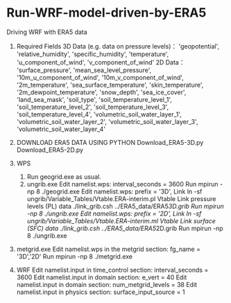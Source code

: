 # Run-WRF-model-driven-by-ERA5
Driving WRF with ERA5 data

1. Required Fields
  3D Data (e.g. data on pressure levels)：
  'geopotential', 'relative_humidity', 'specific_humidity', 'temperature', 'u_component_of_wind', 'v_component_of_wind'
  2D Data：
  'surface_pressure', 'mean_sea_level_pressure', '10m_u_component_of_wind', '10m_v_component_of_wind', '2m_temperature', 'sea_surface_temperature', 'skin_temperature', '2m_dewpoint_temperature', 'snow_depth', 'sea_ice_cover', 'land_sea_mask', 'soil_type', 
  'soil_temperature_level_1', 'soil_temperature_level_2', 'soil_temperature_level_3', 'soil_temperature_level_4', 'volumetric_soil_water_layer_1', 'volumetric_soil_water_layer_2', 'volumetric_soil_water_layer_3', 'volumetric_soil_water_layer_4'
  
2. DOWNLOAD ERA5 DATA USING PYTHON
  Download_ERA5-3D.py
  Download_ERA5-2D.py

3. WPS
   1) Run geogrid.exe as usual.
   2) ungrib.exe
      Edit namelist.wps: interval_seconds = 3600
      Run mpirun -np 8 ./geogrid.exe
      Edit namelist.wps: prefix = '3D',
      Link ln -sf ungrib/Variable_Tables/Vtable.ERA-interim.pl Vtable
      Link pressure levels (PL) data ./link_grib.csh ../ERA5_data/ERA5*3D.grib
      Run mpirun -np 8 ./ungrib.exe
      Edit namelist.wps: prefix = '2D',
      Link ln -sf ungrib/Variable_Tables/Vtable.ERA-interim.ml Vtable
      Link surface (SFC) data ./link_grib.csh ../ERA5_data/ERA5*2D.grib
      Run mpirun -np 8 ./ungrib.exe
  3) metgrid.exe
      Edit namelist.wps in the metgrid section: fg_name = '3D','2D'
      Run mpirun -np 8 ./metgrid.exe

4. WRF
  Edit namelist.input in time_control section: interval_seconds = 3600
  Edit namelist.input in domain section: e_vert = 40
  Edit namelist.input in domain section: num_metgrid_levels = 38
  Edit namelist.input in physics section: surface_input_source = 1
